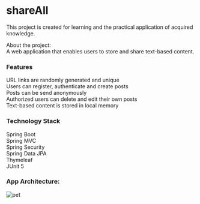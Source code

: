 # shareAll
This project is created for learning and the practical application of acquired knowledge.

About the project:
<br>A web application that enables users to store and share text-based content.

### Features
URL links are randomly generated and unique
<br>Users can register, authenticate and create posts 
<br>Posts can be send anonymously
<br>Authorized users can delete and edit their own posts
<br>Text-based content is stored in local memory

### Technology Stack
Spring Boot
<br>Spring MVC
<br>Spring Security
<br>Spring Data JPA
<br>Thymeleaf
<br>JUnit 5

### App Architecture:
![pet](https://github.com/Apolones/shareAll/assets/85924175/c4fdff76-c1ea-465f-ac80-c616084acdf0)

